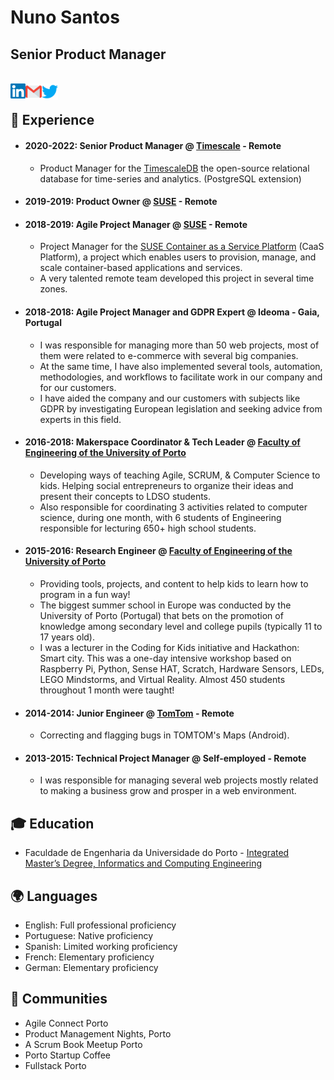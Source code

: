 # Nuno Santos
## Senior Product Manager

<br>
  <a href="https://www.linkedin.com/in/nunofilipegomessantos/">
    <img align="left" alt="Nuno Santos | LinkedIn" width="24px" src="https://github.com/NunoFilipeSantos/NunoFilipeSantos/blob/master/LinkedIn.svg" />
  </a>
  <a href="mailto:nunofilipesantosATgmail.com">
    <img align="left" alt="Nuno Santos | GMail" width="26px" src="https://github.com/NunoFilipeSantos/NunoFilipeSantos/blob/master/GMail.svg" />
  </a>
  <a href="https://twitter.com/NunoFSantos">
    <img align="left" alt="Nuno Santos | Twitter" width="26px" src="https://github.com/NunoFilipeSantos/NunoFilipeSantos/blob/master/Twitter.svg" />
  </a>  
<br>

## 🏢 Experience
* #### 2020-2022: Senior Product Manager @ [Timescale](https://github.com/timescale) - Remote
  * Product Manager for the [TimescaleDB](https://github.com/timescale/timescaledb/releases) the open-source relational database for time-series and analytics. (PostgreSQL extension) 
* #### 2019-2019: Product Owner @ [SUSE](https://github.com/suse) - Remote
* #### 2018-2019: Agile Project Manager @ [SUSE](https://github.com/suse) - Remote
  * Project Manager for the [SUSE Container as a Service Platform](https://www.suse.com/releasenotes/x86_64/SUSE-CAASP/4.5/index.html) (CaaS Platform), a project which enables users to provision, manage, and scale container-based applications and services.
  * A very talented remote team developed this project in several time zones.
* #### 2018-2018: Agile Project Manager and GDPR Expert @ Ideoma - Gaia, Portugal
  * I was responsible for managing more than 50 web projects, most of them were related to e-commerce with several big companies. 
  * At the same time, I have also implemented several tools, automation, methodologies, and workflows to facilitate work in our company and for our customers.
  * I have aided the company and our customers with subjects like GDPR by investigating European legislation and seeking advice from experts in this field.
* #### 2016-2018: Makerspace Coordinator & Tech Leader @ [Faculty of Engineering of the University of Porto](https://sigarra.up.pt/feup/en/WEB_PAGE.INICIAL)
  * Developing ways of teaching Agile, SCRUM, & Computer Science to kids.
Helping social entrepreneurs to organize their ideas and present their concepts to LDSO students.
  * Also responsible for coordinating 3 activities related to computer science, during one month, with 6 students of Engineering responsible for lecturing 650+ high school students.
* #### 2015-2016: Research Engineer @ [Faculty of Engineering of the University of Porto](https://sigarra.up.pt/feup/en/WEB_PAGE.INICIAL)
  * Providing tools, projects, and content to help kids to learn how to program in a fun way!
  * The biggest summer school in Europe was conducted by the University of Porto (Portugal) that bets on the promotion of knowledge among secondary level and college pupils (typically 11 to 17 years old). 
  * I was a lecturer in the Coding for Kids initiative and Hackathon: Smart city. This was a one-day intensive workshop based on Raspberry Pi, Python, Sense HAT, Scratch, Hardware Sensors, LEDs, LEGO Mindstorms, and Virtual Reality. Almost 450 students throughout 1 month were taught!
* #### 2014-2014: Junior Engineer @ [TomTom](https://github.com/tomtom-international) - Remote
  * Correcting and flagging bugs in TOMTOM's Maps (Android).
* #### 2013-2015: Technical Project Manager @ Self-employed - Remote
  * I was responsible for managing several web projects mostly related to making a business grow and prosper in a web environment.


## 🎓 Education
* Faculdade de Engenharia da Universidade do Porto - [Integrated Master’s Degree, Informatics and Computing Engineering](https://sigarra.up.pt/feup/en/CUR_GERAL.CUR_VIEW?pv_curso_id=742)

## 🌍 Languages
* English: Full professional proficiency
* Portuguese: Native proficiency
* Spanish: Limited working proficiency
* French: Elementary proficiency
* German: Elementary proficiency

<!--
**NunoFilipeSantos/NunoFilipeSantos** is a ✨ _special_ ✨ repository because its `README.md` (this file) appears on your GitHub profile.

Here are some ideas to get you started:

- 🔭 I’m currently working on ...
- 🌱 I’m currently learning ...
- 👯 I’m looking to collaborate on ...
- 🤔 I’m looking for help with ...
- 💬 Ask me about ...
- 📫 How to reach me: ...
- 😄 Pronouns: ...
- ⚡ Fun fact: ...
-->


## 💼 Communities
* Agile Connect Porto
* Product Management Nights, Porto
* A Scrum Book Meetup Porto 
* Porto Startup Coffee
* Fullstack Porto
